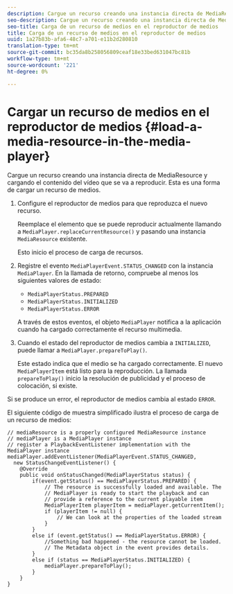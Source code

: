 ```yaml
---
description: Cargue un recurso creando una instancia directa de MediaResource y cargando el contenido del vídeo que se va a reproducir. Esta es una forma de cargar un recurso de medios.
seo-description: Cargue un recurso creando una instancia directa de MediaResource y cargando el contenido del vídeo que se va a reproducir. Esta es una forma de cargar un recurso de medios.
seo-title: Carga de un recurso de medios en el reproductor de medios
title: Carga de un recurso de medios en el reproductor de medios
uuid: 1a27b83b-afa6-48c7-a701-e11b2d280810
translation-type: tm+mt
source-git-commit: bc35da8b258056809ceaf18e33bed631047bc81b
workflow-type: tm+mt
source-wordcount: '221'
ht-degree: 0%

---
```



# Cargar un recurso de medios en el reproductor de medios {#load-a-media-resource-in-the-media-player}

Cargue un recurso creando una instancia directa de MediaResource y cargando el contenido del vídeo que se va a reproducir. Esta es una forma de cargar un recurso de medios.

1. Configure el reproductor de medios para que reproduzca el nuevo recurso.

   Reemplace el elemento que se puede reproducir actualmente llamando a `MediaPlayer.replaceCurrentResource()` y pasando una instancia `MediaResource` existente.

   Esto inicio el proceso de carga de recursos.

1. Registre el evento `MediaPlayerEvent.STATUS_CHANGED` con la instancia `MediaPlayer`. En la llamada de retorno, compruebe al menos los siguientes valores de estado:

   * `MediaPlayerStatus.PREPARED`
   * `MediaPlayerStatus.INITIALIZED`
   * `MediaPlayerStatus.ERROR`

   A través de estos eventos, el objeto `MediaPlayer` notifica a la aplicación cuando ha cargado correctamente el recurso multimedia.
1. Cuando el estado del reproductor de medios cambia a `INITIALIZED`, puede llamar a `MediaPlayer.prepareToPlay()`.

   Este estado indica que el medio se ha cargado correctamente. El nuevo `MediaPlayerItem` está listo para la reproducción. La llamada `prepareToPlay()` inicio la resolución de publicidad y el proceso de colocación, si existe.

Si se produce un error, el reproductor de medios cambia al estado `ERROR`.

El siguiente código de muestra simplificado ilustra el proceso de carga de un recurso de medios:

```java>
// mediaResource is a properly configured MediaResource instance 
// mediaPlayer is a MediaPlayer instance 
// register a PlaybackEventListener implementation with the MediaPlayer instance 
mediaPlayer.addEventListener(MediaPlayerEvent.STATUS_CHANGED,  
  new StatusChangeEventListener() { 
    @Override 
    public void onStatusChanged(MediaPlayerStatus status) { 
        if(event.getStatus() == MediaPlayerStatus.PREPARED) { 
            // The resource is successfully loaded and available. The  
            // MediaPlayer is ready to start the playback and can 
            // provide a reference to the current playable item 
            MediaPlayerItem playerItem = mediaPlayer.getCurrentItem(); 
            if (playerItem != null) { 
                // We can look at the properties of the loaded stream 
            } 
        } 
        else if (event.getStatus() == MediaPlayerStatus.ERROR) { 
            //Something bad happened - the resource cannot be loaded. 
            // The Metadata object in the event provides details. 
        } 
        else if (status == MediaPlayerStatus.INITIALIZED) { 
            mediaPlayer.prepareToPlay(); 
        } 
    } 
} 
```
